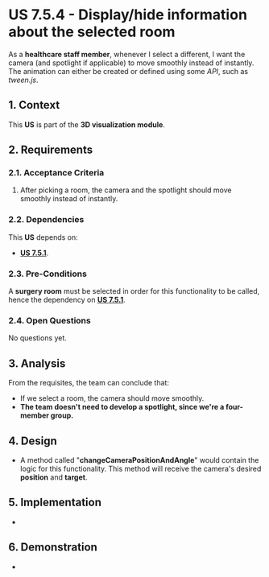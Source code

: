 # US 7.5.4 - Display/hide information about the selected room

As a **healthcare staff member**, whenever I select a different, I want the camera (and spotlight if applicable) to move smoothly instead of instantly. The animation can either be created or defined using some *API*, such as *tween.js*.

## 1. Context

This **US** is part of the **3D visualization module**.

## 2. Requirements

### 2.1. Acceptance Criteria

1. After picking a room, the camera and the spotlight should move smoothly instead of instantly.

### 2.2. Dependencies

This **US** depends on:
* [**US 7.5.1**](../7-5-1/readme.md).

### 2.3. Pre-Conditions

A **surgery room** must be selected in order for this functionality to be called, hence the dependency on [**US 7.5.1**](../7-5-1/readme.md).

### 2.4. Open Questions

No questions yet.

## 3. Analysis

From the requisites, the team can conclude that:
* If we select a room, the camera should move smoothly.
* **The team doesn't need to develop a spotlight, since we're a four-member group.**

## 4. Design

* A method called "**changeCameraPositionAndAngle**" would contain the logic for this functionality. This method will receive the camera's desired **position** and **target**.

## 5. Implementation

-

## 6. Demonstration

-